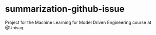 # summarization-github-issue
Project for the Machine Learning for Model Driven Engineering course at @Univaq

